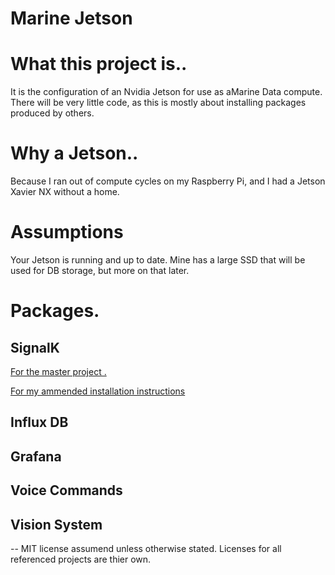# Marine Jetson

# What this project is..

It is the configuration of an Nvidia Jetson for use as aMarine Data compute.
There will be very little code,  as this is mostly about installing packages produced by others.

# Why a Jetson..

Because I ran out of compute cycles on my Raspberry Pi, and I had a Jetson Xavier NX without a home.

# Assumptions
Your Jetson is running and up to date.
Mine has a large SSD that will be used for DB storage,  but more on that later.

# Packages.

## SignalK
[For the master project .](https://github.com/SignalK/)

[For my ammended installation instructions](https://github.com/scallybmHome/Marine-Jetson/blob/main/Jetson_SignalK_installation.md/)

## Influx DB

## Grafana

## Voice Commands

## Vision System

--
MIT license assumend unless otherwise stated.  Licenses for all referenced projects are thier own.
 
